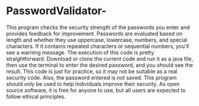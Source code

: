 # PasswordValidator-
This program checks the security strength of the passwords you enter and provides feedback for improvement. Passwords are evaluated based on length and whether they use uppercase, lowercase, numbers, and special characters. If it contains repeated characters or sequential numbers, you'll see a warning message.
The execution of this code is pretty straightforward. Download or clone the current code and run it as a java file, then use the terminal to enter the desired password, and you should see the result.
This code is just for practice, so it may not be suitable as a real security code. Also, the password entered is not saved.
This program should only be used to help individuals improve their security. As open source software, it is free for anyone to use, but all users are expected to follow ethical principles.
